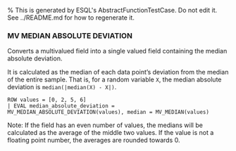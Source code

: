 % This is generated by ESQL's AbstractFunctionTestCase. Do not edit it. See ../README.md for how to regenerate it.

### MV MEDIAN ABSOLUTE DEVIATION
Converts a multivalued field into a single valued field containing the median absolute deviation.

It is calculated as the median of each data point’s deviation from the median of the entire sample. That is, for a random variable `X`, the median absolute deviation is `median(|median(X) - X|)`.

```esql
ROW values = [0, 2, 5, 6]
| EVAL median_absolute_deviation = MV_MEDIAN_ABSOLUTE_DEVIATION(values), median = MV_MEDIAN(values)
```
Note: If the field has an even number of values, the medians will be calculated as the average of the middle two values. If the value is not a floating point number, the averages are rounded towards 0.

